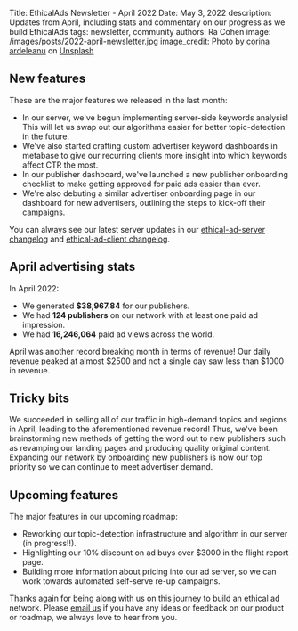Title: EthicalAds Newsletter - April 2022
Date: May 3, 2022
description: Updates from April, including stats and commentary on our progress as we build EthicalAds
tags: newsletter, community
authors: Ra Cohen
image: /images/posts/2022-april-newsletter.jpg
image_credit: <span>Photo by <a href="https://unsplash.com/@corina?utm_source=unsplash&utm_medium=referral&utm_content=creditCopyText">corina ardeleanu</a> on <a href=" https://unsplash.com/photos/sWlxCweDzzs?utm_source=unsplash&utm_medium=referral&utm_content=creditCopyText">Unsplash</a></span>


## New features

These are the major features we released in the last month:

* In our server, we've begun implementing server-side keywords analysis! This will let us swap out our algorithms easier for better topic-detection in the future.
* We've also started crafting custom advertiser keyword dashboards in metabase to give our recurring clients more insight into which keywords affect CTR the most.
* In our publisher dashboard, we've launched a new publisher onboarding checklist to make getting approved for paid ads easier than ever.
* We're also debuting a similar advertiser onboarding page in our dashboard for new advertisers, outlining the steps to kick-off their campaigns.


You can always see our latest server updates in our [ethical-ad-server changelog](https://ethical-ad-server.readthedocs.io/en/latest/developer/changelog.html) and [ethical-ad-client changelog](https://ethical-ad-client.readthedocs.io/en/latest/changelog.html).


## April advertising stats

In April 2022:

* We generated **$38,967.84** for our publishers.
* We had **124 publishers** on our network with at least one paid ad impression.
* We had **16,246,064** paid ad views across the world.

April was another record breaking month in terms of revenue!
Our daily revenue peaked at almost $2500 and not a single day saw less than $1000 in revenue.


## Tricky bits

We succeeded in selling all of our traffic in high-demand topics and regions in April, leading to the aforementioned revenue record!
Thus, we've been brainstorming new methods of getting the word out to new publishers such as revamping our landing pages and producing quality original content.
Expanding our network by onboarding new publishers is now our top priority so we can continue to meet advertiser demand.


## Upcoming features

The major features in our upcoming roadmap:

* Reworking our topic-detection infrastructure and algorithm in our server (in progress!!).
* Highlighting our 10% discount on ad buys over $3000 in the flight report page.
* Building more information about pricing into our ad server, so we can work towards automated self-serve re-up campaigns.



Thanks again for being along with us on this journey to build an ethical ad network.
Please [email us](mailto:ads@ethicalads.io) if you have any ideas or feedback on our product or roadmap,
we always love to hear from you.
